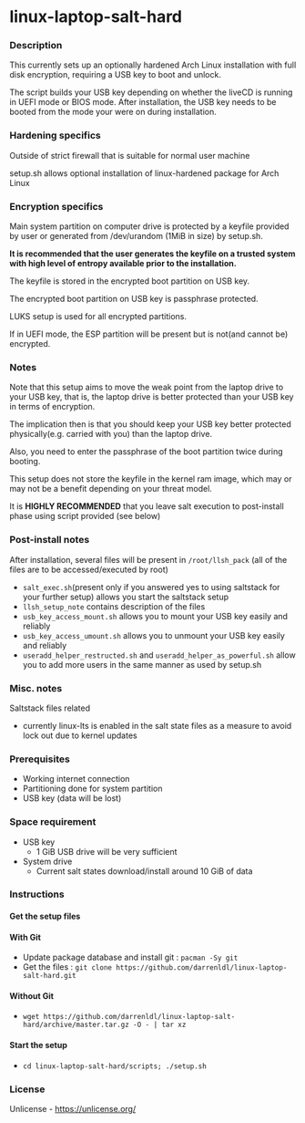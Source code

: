 # linux-laptop-salt-hard

### Description
This currently sets up an optionally hardened Arch Linux installation with full disk encryption, requiring a USB key to boot and unlock.

The script builds your USB key depending on whether the liveCD is running in UEFI mode or BIOS mode. After installation, the USB key needs to be booted from the mode your were on during installation.

### Hardening specifics
Outside of strict firewall that is suitable for normal user machine

setup.sh allows optional installation of linux-hardened package for Arch Linux

### Encryption specifics
Main system partition on computer drive is protected by a keyfile provided by user or generated from /dev/urandom (1MiB in size) by setup.sh.

**It is recommended that the user generates the keyfile on a trusted system with high level of entropy available prior to the installation.**

The keyfile is stored in the encrypted boot partition on USB key.

The encrypted boot partition on USB key is passphrase protected.

LUKS setup is used for all encrypted partitions.

If in UEFI mode, the ESP partition will be present but is not(and cannot be) encrypted.

### Notes
Note that this setup aims to move the weak point from the laptop drive to your USB key, that is, the laptop drive is better protected than your USB key in terms of encryption.

The implication then is that you should keep your USB key better protected physically(e.g. carried with you) than the laptop drive.

Also, you need to enter the passphrase of the boot partition twice during booting.

This setup does not store the keyfile in the kernel ram image, which may or may not be a benefit depending on your threat model.

It is **HIGHLY RECOMMENDED** that you leave salt execution to post-install phase using script provided (see below)

### Post-install notes
After installation, several files will be present in `/root/llsh_pack` (all of the files are to be accessed/executed by root)
- `salt_exec.sh`(present only if you answered yes to using saltstack for your further setup) allows you start the saltstack setup
- `llsh_setup_note` contains description of the files
- `usb_key_access_mount.sh` allows you to mount your USB key easily and reliably
- `usb_key_access_umount.sh` allows you to unmount your USB key easily and reliably
- `useradd_helper_restructed.sh` and `useradd_helper_as_powerful.sh` allow you to add more users in the same manner as used by setup.sh

### Misc. notes
Saltstack files related
- currently linux-lts is enabled in the salt state files as a measure to avoid lock out due to kernel updates

### Prerequisites
- Working internet connection
- Partitioning done for system partition
- USB key (data will be lost)

### Space requirement
- USB key
  - 1 GiB USB drive will be very sufficient
- System drive
  - Current salt states download/install around 10 GiB of data

### Instructions
#### Get the setup files
#### With Git
- Update package database and install git : `pacman -Sy git`
- Get the files : `git clone https://github.com/darrenldl/linux-laptop-salt-hard.git`

#### Without Git
- `wget https://github.com/darrenldl/linux-laptop-salt-hard/archive/master.tar.gz -O - | tar xz`

#### Start the setup
- `cd linux-laptop-salt-hard/scripts; ./setup.sh`

### License
Unlicense - https://unlicense.org/
